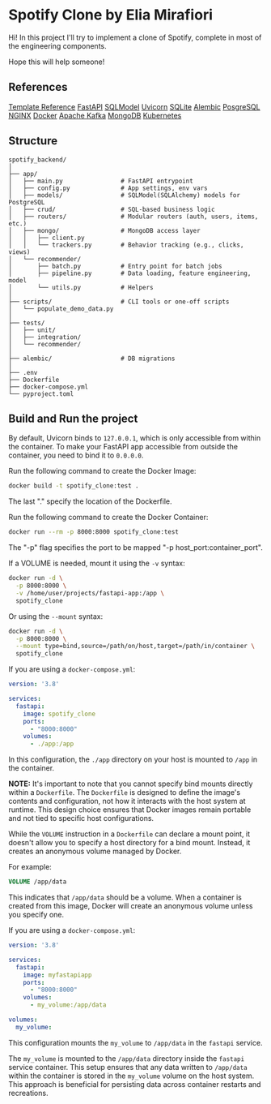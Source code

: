 # Spotify Clone by Elia Mirafiori

Hi! In this project I'll try to implement a clone of Spotify, complete in most of the engineering components.

Hope this will help someone!

## References

[Template Reference](https://github.com/fastapi/full-stack-fastapi-template)
[FastAPI](https://fastapi.tiangolo.com/)
[SQLModel](https://sqlmodel.tiangolo.com/)
[Uvicorn](https://www.uvicorn.org/settings/)
[SQLite](https://sqlite.org/index.html)
[Alembic](https://alembic.sqlalchemy.org/en/latest/tutorial.html)
[PosgreSQL](https://www.postgresql.org/)
[NGINX](https://nginx.org/en/#basic_http_features)
[Docker](https://www.docker.com/resources/)
[Apache Kafka](https://kafka.apache.org/)
[MongoDB](https://www.mongodb.com/)
[Kubernetes](https://kubernetes.io/)

## Structure

```text
spotify_backend/
│
├── app/
│   ├── main.py                # FastAPI entrypoint
│   ├── config.py              # App settings, env vars
│   ├── models/                # SQLModel(SQLAlchemy) models for PostgreSQL
│   ├── crud/                  # SQL-based business logic
│   ├── routers/               # Modular routers (auth, users, items, etc.)
│   ├── mongo/                 # MongoDB access layer
│   │   ├── client.py
│   │   └── trackers.py        # Behavior tracking (e.g., clicks, views)
│   └── recommender/
│       ├── batch.py           # Entry point for batch jobs
│       ├── pipeline.py        # Data loading, feature engineering, model
│       └── utils.py           # Helpers
│
├── scripts/                   # CLI tools or one-off scripts
│   └── populate_demo_data.py
│
├── tests/
│   ├── unit/
│   ├── integration/
│   └── recommender/
│
├── alembic/                   # DB migrations
│
├── .env
├── Dockerfile
├── docker-compose.yml
└── pyproject.toml
```

## Build and Run the project

By default, Uvicorn binds to `127.0.0.1`, which is only accessible from within the container. To make your FastAPI app accessible from outside the container, you need to bind it to `0.0.0.0`.

Run the following command to create the Docker Image:

```bash
docker build -t spotify_clone:test .
```

The last "." specify the location of the Dockerfile.

Run the following command to create the Docker Container:

```bash
docker run --rm -p 8000:8000 spotify_clone:test
```

The "-p" flag specifies the port to be mapped "-p host_port:container_port".

If a VOLUME is needed, mount it using the `-v` syntax:

```bash
docker run -d \
  -p 8000:8000 \
  -v /home/user/projects/fastapi-app:/app \
  spotify_clone
```

Or using the `--mount` syntax:

```bash
docker run -d \
  -p 8000:8000 \
  --mount type=bind,source=/path/on/host,target=/path/in/container \
  spotify_clone
```

If you are using a `docker-compose.yml`:

```yaml
version: '3.8'

services:
  fastapi:
    image: spotify_clone
    ports:
      - "8000:8000"
    volumes:
      - ./app:/app
```

In this configuration, the `./app` directory on your host is mounted to `/app` in the container.

**NOTE:**
It's important to note that you cannot specify bind mounts directly within a `Dockerfile`. The `Dockerfile` is designed to define the image's contents and configuration, not how it interacts with the host system at runtime. This design choice ensures that Docker images remain portable and not tied to specific host configurations.

While the `VOLUME` instruction in a `Dockerfile` can declare a mount point, it doesn't allow you to specify a host directory for a bind mount. Instead, it creates an anonymous volume managed by Docker.

For example:

```Dockerfile
VOLUME /app/data
```

This indicates that `/app/data` should be a volume. When a container is created from this image, Docker will create an anonymous volume unless you specify one.

If you are using a `docker-compose.yml`:

```yaml
version: '3.8'

services:
  fastapi:
    image: myfastapiapp
    ports:
      - "8000:8000"
    volumes:
      - my_volume:/app/data

volumes:
  my_volume:
```

This configuration mounts the `my_volume` to `/app/data` in the `fastapi` service.

The `my_volume` is mounted to the `/app/data` directory inside the `fastapi` service container. This setup ensures that any data written to `/app/data` within the container is stored in the `my_volume` volume on the host system. This approach is beneficial for persisting data across container restarts and recreations.
